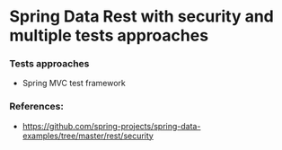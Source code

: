 # Spring Data Rest with security and multiple tests approaches

### Tests approaches
- Spring MVC test framework

### References:
- https://github.com/spring-projects/spring-data-examples/tree/master/rest/security
